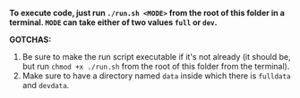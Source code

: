 **To execute code, just run `./run.sh <MODE>` from the root of this folder in a terminal. `MODE` can take either of two values `full` or `dev`.** 

**GOTCHAS:** 
1. Be sure to make the run script executable if it's not already (it should be, but run `chmod +x ./run.sh` from the root of this folder from the terminal). 
2. Make sure to have a directory named `data` inside which there is `fulldata` and `devdata`.
